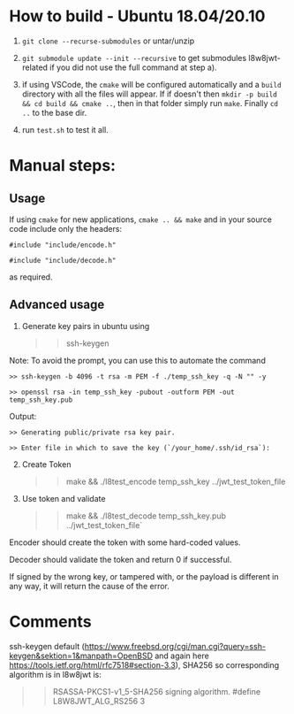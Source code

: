 # How to build - Ubuntu 18.04/20.10


1) `git clone --recurse-submodules` or untar/unzip

2) `git submodule update --init --recursive` to get submodules l8w8jwt-related if you did not use the full command at step a).

3) if using VSCode, the `cmake` will be configured automatically and a `build` directory with all the files will appear. If if doesn't then `mkdir -p build && cd build && cmake ..`, then in that folder simply run `make`. Finally `cd ..` to the base dir.

4) run `test.sh` to test it all.



# Manual steps:


## Usage



If using ```cmake``` for new applications, `cmake .. && make` and in your source code include only the headers:

    #include "include/encode.h"

    #include "include/decode.h"

as required.


## Advanced usage



1) Generate key pairs in ubuntu using
    >> ssh-keygen

Note: To avoid the prompt, you can use this to automate the command

    >> ssh-keygen -b 4096 -t rsa -m PEM -f ./temp_ssh_key -q -N "" -y

    >> openssl rsa -in temp_ssh_key -pubout -outform PEM -out temp_ssh_key.pub

Output:

    >> Generating public/private rsa key pair.

    >> Enter file in which to save the key (`/your_home/.ssh/id_rsa`):

2) Create Token

    >> make && ./l8test_encode temp_ssh_key ../jwt_test_token_file

3) Use token and validate

    >> make && ./l8test_decode temp_ssh_key.pub ../jwt_test_token_file`

Encoder should create the token with some hard-coded values.

Decoder should validate the token and return 0 if successful. 

If signed by the wrong key, or tampered with, or the payload is different in any way, it will return the cause of the error.


# Comments


ssh-keygen default (https://www.freebsd.org/cgi/man.cgi?query=ssh-keygen&sektion=1&manpath=OpenBSD and again here https://tools.ietf.org/html/rfc7518#section-3.3), SHA256 so corresponding algorithm is in l8w8jwt is:
>> RSASSA-PKCS1-v1_5-SHA256 signing algorithm.
>> #define L8W8JWT_ALG_RS256 3
